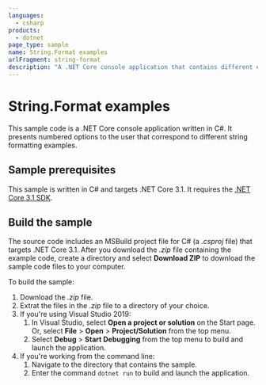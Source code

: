 ```yaml
---
languages:
  - csharp
products:
  - dotnet
page_type: sample
name: String.Format examples
urlFragment: string-format
description: "A .NET Core console application that contains different examples of using the String.Format method overloads."
---
```

# String.Format examples

This sample code is a .NET Core console application written in C#. It presents numbered options to the user that correspond to different string formatting examples.

## Sample prerequisites

This sample is written in C# and targets .NET Core 3.1. It requires the [.NET Core 3.1 SDK](https://dotnet.microsoft.com/download/dotnet-core/3.1).

## Build the sample

The source code includes an MSBuild project file for C# (a *.csproj* file) that targets .NET Core 3.1. After you download the *.zip* file containing the example code, create a directory and select **Download ZIP** to download the sample code files to your computer.

To build the sample:

1. Download the *.zip* file.
1. Extrat the files in the *.zip* file to a directory of your choice.
1. If you're using Visual Studio 2019:
   1. In Visual Studio, select **Open a project or solution** on the Start page. Or, select **File** > **Open** > **Project/Solution** from the top menu.
   1. Select **Debug** > **Start Debugging** from the top menu to build and launch the application.
1. If you're working from the command line:
   1. Navigate to the directory that contains the sample.
   1. Enter the command `dotnet run` to build and launch the application.
